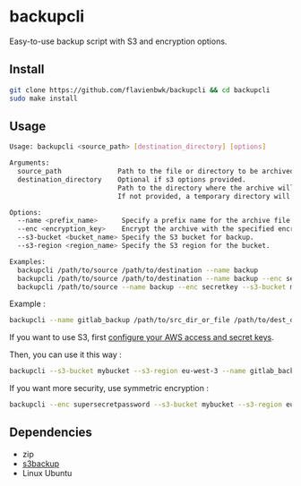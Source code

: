 # backupcli

Easy-to-use backup script with S3 and encryption options.

## Install

```bash
git clone https://github.com/flavienbwk/backupcli && cd backupcli
sudo make install
```

## Usage

```bash
Usage: backupcli <source_path> [destination_directory] [options]

Arguments:
  source_path              Path to the file or directory to be archived.
  destination_directory    Optional if s3 options provided.
                           Path to the directory where the archive will be saved.
                           If not provided, a temporary directory will be used.

Options:
  --name <prefix_name>      Specify a prefix name for the archive file.
  --enc <encryption_key>    Encrypt the archive with the specified encryption key.
  --s3-bucket <bucket_name> Specify the S3 bucket for backup.
  --s3-region <region_name> Specify the S3 region for the bucket.

Examples:
  backupcli /path/to/source /path/to/destination --name backup
  backupcli /path/to/source /path/to/destination --name backup --enc secretkey
  backupcli /path/to/source --name backup --enc secretkey --s3-bucket mybucket --s3-region us-east-1
```

Example :

```bash
backupcli --name gitlab_backup /path/to/src_dir_or_file /path/to/dest_dir
```

If you want to use S3, first [configure your AWS access and secret keys](https://docs.aws.amazon.com/sdk-for-go/v1/developer-guide/configuring-sdk.html#specifying-credentials).

Then, you can use it this way :

```bash
backupcli --s3-bucket mybucket --s3-region eu-west-3 --name gitlab_backup /path/to/gitlab_backup_dir
```

If you want more security, use symmetric encryption :

```bash
backupcli --enc supersecretpassword --s3-bucket mybucket --s3-region eu-west-3 --name gitlab_backup /path/to/gitlab_backup_dir
```

## Dependencies

- zip
- [s3backup](https://github.com/tomcz/s3backup)
- Linux Ubuntu
